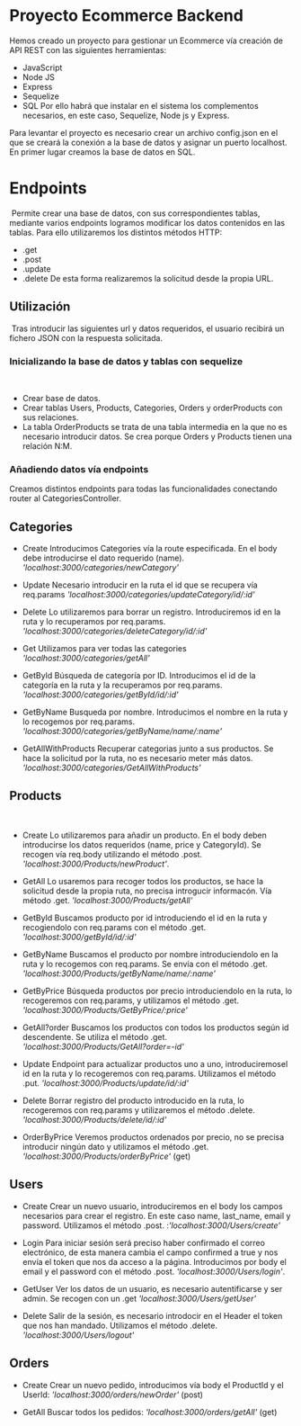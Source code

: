 # Proyecto Ecommerce Backend


Hemos creado un proyecto para gestionar un Ecommerce vía creación de API REST  con las siguientes herramientas:
- JavaScript
- Node JS
- Express
- Sequelize
- SQL
Por ello habrá que instalar en el sistema los complementos necesarios, en este caso, Sequelize, Node js y Express.

Para levantar el proyecto es necesario crear un archivo config.json en el que se creará la conexión a la base de datos y asignar un puerto localhost.
En primer lugar creamos la base de datos en SQL.


# Endpoints
​
Permite crear una base de datos, con sus correspondientes tablas, mediante varios endpoints logramos modificar los datos contenidos en las tablas.
Para ello utilizaremos los distintos métodos HTTP:
- .get
- .post
- .update
- .delete
De esta forma realizaremos la solicitud desde la propia URL.
​

## Utilización
​
Tras introducir las siguientes url y datos requeridos, el usuario recibirá un fichero JSON con la respuesta solicitada.
​

### Inicializando la base de datos y tablas con sequelize
​
- Crear base de datos.
​
- Crear tablas Users, Products, Categories, Orders y orderProducts con sus relaciones.
​
- La tabla OrderProducts se trata de una tabla intermedia en la que no es necesario introducir datos. Se crea porque Orders y Products tienen una relación N:M.


### Añadiendo datos vía endpoints
Creamos distintos endpoints para todas las funcionalidades conectando router al CategoriesController.


## Categories

- Create
Introducimos Categories vía la route especificada. En el body debe introducirse el dato requerido (name). 
_'localhost:3000/categories/newCategory'_

- Update
Necesario introducir en la ruta el id que se recupera vía req.params
_'localhost:3000/categories/updateCategory/id/:id'_

- Delete
Lo utilizaremos para borrar un registro. Introduciremos id en la ruta y lo recuperamos por req.params.
_'localhost:3000/categories/deleteCategory/id/:id'_

- Get
Utilizamos para ver todas las categories
_'localhost:3000/categories/getAll'_

- GetById
Búsqueda de categoría por ID. Introducimos el id de la categoría en la ruta y la recuperamos por req.params.
_'localhost:3000/categories/getById/id/:id'_

- GetByName
Busqueda por nombre. Introducimos el nombre en la ruta y lo recogemos por req.params.
_'localhost:3000/categories/getByName/name/:name'_ 

- GetAllWithProducts
Recuperar categorias junto a sus productos. Se hace la solicitud por la ruta, no es necesario meter más datos.
_'localhost:3000/categories/GetAllWithProducts'_

## Products
​
- Create
Lo utilizaremos para añadir un producto. En el body deben introducirse los datos requeridos (name, price y CategoryId). Se recogen vía req.body utilizando el método .post.
_'localhost:3000/Products/newProduct'_. 

- GetAll
Lo usaremos para recoger todos los productos, se hace la solicitud desde la propia ruta, no precisa introgucir informacón. Vía método .get.
_'localhost:3000/Products/getAll'_ 

- GetById
Buscamos producto por id introduciendo el id en la ruta y recogiendolo con req.params con el método .get. 
_'localhost:3000/getById/id/:id'_ 

- GetByName
Buscamos el producto por nombre introduciendolo en la ruta y lo recogemos con req.params. Se envía con el método .get.
_'localhost:3000/Products/getByName/name/:name'_ 

- GetByPrice
Búsqueda productos por precio introduciendolo en la ruta, lo recogeremos con req.params, y utilizamos el método .get.
_'localhost:3000/Products/GetByPrice/:price'_

- GetAll?order
Buscamos los productos con todos los productos según id descendente. Se utiliza el método .get.
_'localhost:3000/Products/GetAll?order=-id'_

- Update
Endpoint para actualizar productos uno a uno, introduciremosel id en la ruta y lo recogeremos con req.params. Utilizamos el método .put.
 _'localhost:3000/Products/update/id/:id'_ 

- Delete
Borrar registro del producto introducido en la ruta, lo recogeremos con req.params y utilizaremos el método .delete.
_'localhost:3000/Products/delete/id/:id'_

- OrderByPrice
Veremos productos ordenados por precio, no se precisa introducir ningún dato y utilizamos el método .get.
_'localhost:3000/Products/orderByPrice'_ (get)

## Users

- Create
Crear un nuevo usuario, introduciremos en el body los campos necesarios para crear el registro. En este caso name, last_name, email y password. Utilizamos el método .post.
:_'localhost:3000/Users/create'_

- Login
Para iniciar sesión será preciso haber confirmado el correo electrónico, de esta manera cambia el campo confirmed a true y nos envía el token que nos da acceso a la página. Introducimos por body el email y el password con el método .post.
_'localhost:3000/Users/login'_. 

- GetUser
Ver los datos de un usuario, es necesario autentificarse y ser admin. Se recogen con un .get
_'localhost:3000/Users/getUser'_ 

- Delete
Salir de la sesión, es necesario introdocir en el Header el token que nos han mandado. Utilizamos el método .delete. 
_'localhost:3000/Users/logout'_ 

## Orders

- Create
Crear un nuevo pedido, introducimos vía body el ProductId y el UserId: _'localhost:3000/orders/newOrder'_ (post)

- GetAll
Buscar todos los pedidos: _'localhost:3000/orders/getAll'_ (get)
